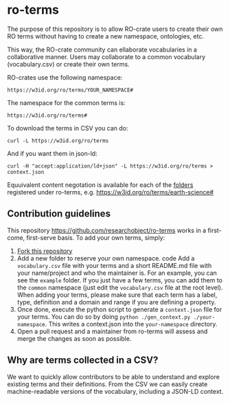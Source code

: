 # ro-terms
The purpose of this repository is to allow RO-crate users to create their own RO terms without having to create a new namespace, ontologies, etc.

This way, the RO-crate community can ellaborate vocabularies in a collaborative manner. Users may collaborate to a common vocabulary (vocabulary.csv) or create their own terms.

RO-crates use the following namespace: 

`https://w3id.org/ro/terms/YOUR_NAMESPACE#`

The namespace for the common terms is: 

`https://w3id.org/ro/terms#`

To download the terms in CSV you can do:

`curl -L https://w3id.org/ro/terms`

And if you want them in json-ld:

`curl -H "accept:application/ld+json" -L https://w3id.org/ro/terms > context.json`

Equuivalent content negotation is available for each of the [folders](https://github.com/ResearchObject/ro-terms/tree/master) registered under ro-terms, e.g. <https://w3id.org/ro/terms/earth-science#>

## Contribution guidelines
This repository <https://github.com/researchobject/ro-terms> works in a first-come, first-serve basis. To add your own terms, simply:

1) [Fork this repository](https://github.com/ResearchObject/ro-terms/fork)
2) Add a new folder to reserve your own namespace. code Add a `vocabulary.csv` file with your terms and a short README.md file with your name/project and who the maintainer is. For an example, you can see the `example` folder. If you just have a few terms, you can add them to the `common` namespace (just edit the `vocabulary.csv` file at the root level). When adding your terms, please make sure that each term has a label, type, definition and a domain and range if you are defining a property. 
3) Once done, execute the python script to generate a `context.json` file for your terms. You can do so by doing `python ./gen_context.py ./your-namespace`.  This writes a context.json into the `your-namespace` directory.
4) Open a pull request and a maintainer from ro-terms will assess and merge the changes as soon as possible.

## Why are terms collected in a CSV?
We want to quickly allow contributors to be able to understand and explore existing terms and their definitions. From the CSV we can easily create machine-readable versions of the vocabulary, including a JSON-LD context.



